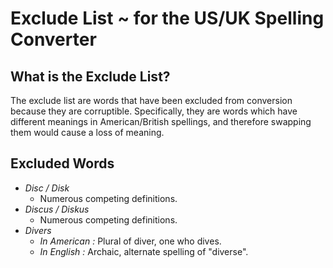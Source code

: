 # Exclude List ~ for the US/UK Spelling Converter

## What is the Exclude List?

The exclude list are words that have been excluded from conversion because they are corruptible.  Specifically, they are words which have different meanings in American/British spellings, and therefore swapping them would cause a loss of meaning.

## Excluded Words

* *Disc / Disk*
    * Numerous competing definitions.
* *Discus / Diskus*
    * Numerous competing definitions.
* *Divers*
    * *In American :* Plural of diver, one who dives.
    * *In English :* Archaic, alternate spelling of "diverse".
